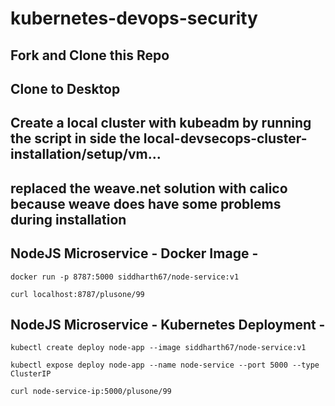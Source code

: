 # kubernetes-devops-security

## Fork and Clone this Repo

## Clone to Desktop

## Create a local cluster with kubeadm by running the script in side the local-devsecops-cluster-installation/setup/vm...
## replaced the weave.net solution with calico because weave does have some problems during installation
## NodeJS Microservice - Docker Image -
`docker run -p 8787:5000 siddharth67/node-service:v1`

`curl localhost:8787/plusone/99`
 
## NodeJS Microservice - Kubernetes Deployment -
`kubectl create deploy node-app --image siddharth67/node-service:v1`

`kubectl expose deploy node-app --name node-service --port 5000 --type ClusterIP`

`curl node-service-ip:5000/plusone/99`
